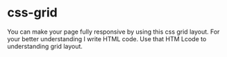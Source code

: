 # css-grid
You can make your page fully responsive by using this css grid layout.
For your better understanding I write HTML code.
Use that HTM Lcode to understanding grid layout.
